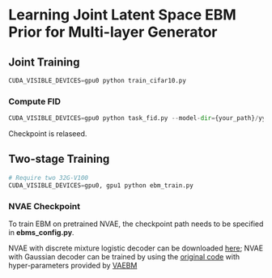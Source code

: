 # Learning Joint Latent Space EBM Prior for Multi-layer Generator

## Joint Training
```python
CUDA_VISIBLE_DEVICES=gpu0 python train_cifar10.py
```
### Compute FID
```python
CUDA_VISIBLE_DEVICES=gpu0 python task_fid.py --model-dir={your_path}/yyyy-mm-dd-hh-mm-ss/ --model_ckpt=xxx.pth
```
Checkpoint is relaseed. 

## Two-stage Training
```python
# Require two 32G-V100
CUDA_VISIBLE_DEVICES=gpu0, gpu1 python ebm_train.py
```

### NVAE Checkpoint
To train EBM on pretrained NVAE, the checkpoint path needs to be specified in **ebms_config.py**.

NVAE with discrete mixture logistic decoder can be downloaded [here](https://github.com/NVlabs/NVAE); NVAE with Gaussian decoder can be trained by using the [original code](https://github.com/NVlabs/NVAE) with hyper-parameters provided by [VAEBM](https://github.com/NVlabs/VAEBM)
